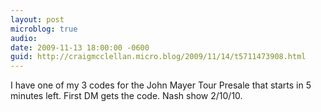 ```yaml
---
layout: post
microblog: true
audio: 
date: 2009-11-13 18:00:00 -0600
guid: http://craigmcclellan.micro.blog/2009/11/14/t5711473908.html
---
```

I have one of my 3 codes for the John Mayer Tour Presale that starts in 5 minutes left.  First DM gets the code. Nash show 2/10/10.
